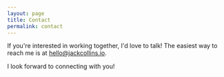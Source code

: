 ```yaml
---
layout: page
title: Contact
permalink: contact
---
```


If you're interested in working together, I'd love to talk! The easiest way to reach me is at hello@jackcollins.io.

I look forward to connecting with you!
